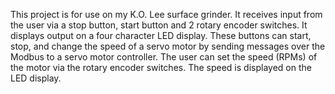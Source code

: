 This project is for use on my K.O. Lee surface grinder. It receives input from the user via a stop button, start button and 2 rotary encoder switches. It displays output on a four character LED display. These buttons can start, stop, and change the speed of a servo motor by sending messages over the Modbus to a servo motor controller. The user can set the speed (RPMs) of the motor via the rotary encoder switches. The speed is displayed on the LED display.
